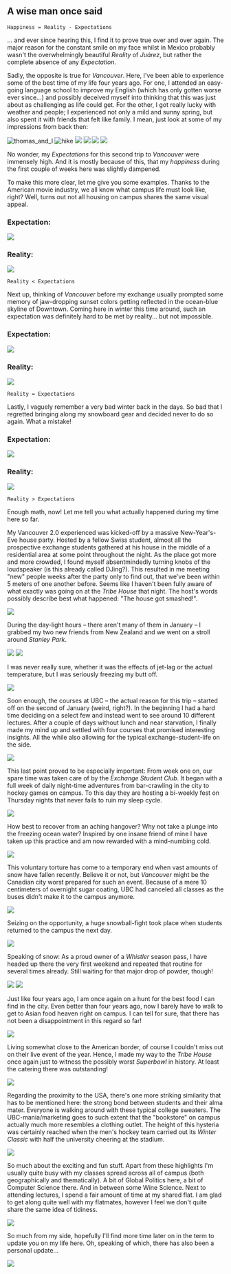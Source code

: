 ## A wise man once said

    Happiness = Reality - Expectations

... and ever since hearing this, I find it to prove true over and over again. The major reason for the constant smile on my face whilst in Mexico probably wasn't the overwhelmingly beautiful _Reality_ of _Juárez_, but rather the complete absence of any _Expectation_.

Sadly, the opposite is true for _Vancouver_. Here, I've been able to experience some of the best time of my life four years ago. For one, I attended an easy-going language school to improve my English (which has only gotten worse ever since...) and possibly deceived myself into thinking that this was just about as challenging as life could get. For the other, I got really lucky with weather and people; I experienced not only a mild and sunny spring, but also spent it with friends that felt like family. I mean, just look at some of my impressions from back then:

<!-- images of first Vancouver stay -->
<!-- <p float="left">
  <img src="./imgs/van1/van1_1.jpg" width="232" />
  <img src="./imgs/van1/van1_2.jpg" width="232" /> 
</p>
 -->
![thomas_and_I](./imgs/van1/van1_1.jpg) 
![hike](./imgs/van1/van1_2.jpg)
![](./imgs/van1/van1_3.jpg) 
![](./imgs/van1/van1_4.jpg)
![](./imgs/van1/van1_4_5.jpg)
![](./imgs/van1/van1_5.jpg) 

No wonder, my _Expectations_ for this second trip to _Vancouver_ were immensely high. And it is mostly because of this, that my _happiness_ during the first couple of weeks here was slightly dampened. 

To make this more clear, let me give you some examples. Thanks to the American movie industry, we all know what campus life must look like, right? Well, turns out not all housing on campus shares the same visual appeal.

### Expectation:
![](./imgs/van1/van1_6.jpg) 

### Reality:
![](./imgs/van1/van1_7.jpg) 

    Reality < Expectations

Next up, thinking of _Vancouver_ before my exchange usually prompted some memory of jaw-dropping sunset colors getting reflected in the ocean-blue skyline of Downtown. Coming here in winter this time around, such an expectation was definitely hard to be met by reality... but not impossible.

### Expectation:
![](./imgs/van1/van1_8.jpg) 

### Reality:
![](./imgs/van1/van1_9.jpg) 

    Reality = Expectations

Lastly, I vaguely remember a very bad winter back in the days. So bad that I regretted bringing along my snowboard gear and decided never to do so again. What a mistake!

### Expectation:
![](./imgs/van1/van1_10.jpg) 

### Reality:
![](./imgs/van1/van1_11.jpg) 

    Reality > Expectations

Enough math, now! Let me tell you what actually happened during my time here so far.

<!-- Of course, I don't want to leave you with an unhappy impression here. That's why we're going to focus on the good stuff from now on! -->

My Vancouver 2.0 experienced was kicked-off by a massive New-Year's-Eve house party. Hosted by a fellow Swiss student, almost all the prospective exchange students gathered at his house in the middle of a residential area at some point throughout the night. As the place got more and more crowded, I found myself absentmindedly turning knobs of the loudspeaker (is this already called DJing?). This resulted in me meeting "new" people weeks after the party only to find out, that we've been within 5 meters of one another before. Seems like I haven't been fully aware of what exactly was going on at the _Tribe House_ that night. The host's words possibly describe best what happened: "The house got smashed!". 

<!-- Tribe House -->
![](./imgs/van1/van1_12.jpg)

During the day-light hours – there aren't many of them in January – I grabbed my two new friends from New Zealand and we went on a stroll around _Stanley Park_. 

<!-- Hamish and James -->
![](./imgs/van1/van1_13.jpg)
![](./imgs/van1/van1_13_5.jpg)

I was never really sure, whether it was the effects of jet-lag or the actual temperature, but I was seriously freezing my butt off.

<!-- me with chocolate milk -->
![](./imgs/van1/van1_14.jpg)

Soon enough, the courses at UBC – the actual reason for this trip – started off on the second of January (weird, right?). In the beginning I had a hard time deciding on a select few and instead went to see around 10 different lectures. After a couple of days without lunch and near starvation, I finally made my mind up and settled with four courses that promised interesting insights. All the while also allowing for the typical exchange-student-life on the side.

<!-- gif of pedestrian traffic at UBC -->
![](./imgs/van1/van1_15.GIF)

This last point proved to be especially important: From week one on, our spare time was taken care of by the _Exchange Student Club_. It began with a full week of daily night-time adventures from bar-crawling in the city to hockey games on campus. To this day they are hosting a bi-weekly fest on Thursday nights that never fails to ruin my sleep cycle.

<!-- pic of downtown walking tour? -->
![](./imgs/van1/van1_16.jpg)

How best to recover from an aching hangover? Why not take a plunge into the freezing ocean water? Inspired by one insane friend of mine I have taken up this practice and am now rewarded with a mind-numbing cold.

<!-- gif of sitting down in ocean -->
![](./imgs/van1/van1_17.gif)

This voluntary torture has come to a temporary end when vast amounts of snow have fallen recently. Believe it or not, but _Vancouver_ might be the Canadian city worst prepared for such an event. Because of a mere 10 centimeters of overnight sugar coating, UBC had canceled all classes as the buses didn't make it to the campus anymore.

<!-- Snow on campus -->
![](./imgs/van1/van1_18.jpg)

Seizing on the opportunity, a huge snowball-fight took place when students returned to the campus the next day.

<!-- gif of snowball fight -->
![](./imgs/van1/van1_19.GIF)

Speaking of snow: As a proud owner of a _Whistler_ season pass, I have headed up there the very first weekend and repeated that routine for several times already. Still waiting for that major drop of powder, though!

<!-- Pic: Aussie day in _Whistla_ -->
![](./imgs/van1/van1_20.jpg)
![](./imgs/van1/van1_20_5.jpg)

Just like four years ago, I am once again on a hunt for the best food I can find in the city. Even better than four years ago, now I barely have to walk to get to Asian food heaven right on campus. I can tell for sure, that there has not been a disappointment in this regard so far! 

<!-- Pic: chinese at international foodcourt -->
![](./imgs/van1/van1_21.jpg)

Living somewhat close to the American border, of course I couldn't miss out on their live event of the year. Hence, I made my way to the _Tribe House_ once again just to witness the possibly worst _Superbowl_ in history. At least the catering there was outstanding!

<!-- superbowl -->
![](./imgs/van1/van1_22.jpg)

Regarding the proximity to the USA, there's one more striking similarity that has to be mentioned here: the strong bond between students and their alma mater. Everyone is walking around with these typical college sweaters. The UBC-mania/marketing goes to such extent that the "bookstore" on campus actually much more resembles a clothing outlet. The height of this hysteria was certainly reached when the men's hockey team carried out its _Winter Classic_ with half the university cheering at the stadium.

<!-- gif of winter classic lights -->
![](./imgs/van1/van1_23.GIF)

So much about the exciting and fun stuff. Apart from these highlights I'm usually quite busy with my classes spread across all of campus (both geographically and thematically). A bit of Global Politics here, a bit of Computer Science there. And in between some Wine Science. Next to attending lectures, I spend a fair amount of time at my shared flat.
I am glad to get along quite well with my flatmates, however I feel we don't quite share the same idea of tidiness.

<!-- Toilet paper roll. Caption: Is this the final form of laziness? -->
![](./imgs/van1/van1_24.jpg)

So much from my side, hopefully I'll find more time later on in the term to update you on my life here. Oh, speaking of which, there has also been a personal update...

<!-- Oh, and there's been some personal changes as well... (Pic of short hair) -->
![](./imgs/van1/van1_25.jpg)
